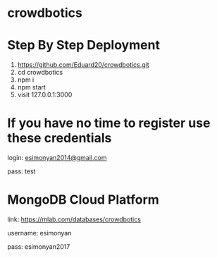 # crowdbotics

# Step By Step Deployment

1) https://github.com/Eduard20/crowdbotics.git
2) cd crowdbotics
3) npm i
4) npm start
5) visit 127.0.0.1:3000

# If you have no time to register use these credentials

login: esimonyan2014@gmail.com

pass: test

# MongoDB Cloud Platform

link: https://mlab.com/databases/crowdbotics

username: esimonyan

pass: esimonyan2017
